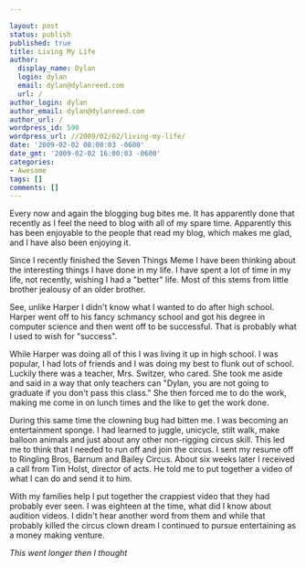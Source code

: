 ```yaml
---

layout: post
status: publish
published: true
title: Living My Life
author:
  display_name: Dylan
  login: dylan
  email: dylan@dylanreed.com
  url: /
author_login: dylan
author_email: dylan@dylanreed.com
author_url: /
wordpress_id: 590
wordpress_url: //2009/02/02/living-my-life/
date: '2009-02-02 08:00:03 -0600'
date_gmt: '2009-02-02 16:00:03 -0600'
categories:
- Awesome
tags: []
comments: []
---
```


Every now and again the blogging bug bites me. It has apparently done that recently as I feel the need to blog with all of my spare time. Apparently this has been enjoyable to the people that read my blog, which makes me glad, and I have also been enjoying it. 

Since I recently finished the Seven Things Meme I have been thinking about the interesting things I have done in my life. I have spent a lot of time in my life, not recently, wishing I had a "better" life. Most of this stems from little brother jealousy of an older brother. 

See, unlike Harper I didn't know what I wanted to do after high school. Harper went off to his fancy schmancy school and got his degree in computer science and then went off to be successful. That is probably what I used to wish for "success". 

While Harper was doing all of this I was living it up in high school. I was popular, I had lots of friends and I was doing my best to flunk out of school. Luckily there was a teacher, Mrs. Switzer, who cared. She took me aside and said in a way that only teachers can "Dylan, you are not going to graduate if you don't pass this class." She then forced me to do the work, making me come in on lunch times and the like to get the work done. 

During this same time the clowning bug had bitten me. I was becoming an entertainment sponge. I had learned to juggle, unicycle, stilt walk, make balloon animals and just about any other non-rigging circus skill. This led me to think that I needed to run off and join the circus. I sent my resume off to Ringling Bros, Barnum and Bailey Circus. About six weeks later I received a call from Tim Holst, director of acts. He told me to put together a video of what I can do and send it to him. 

With my families help I put together the crappiest video that they had probably ever seen. I was eighteen at the time, what did I know about audition videos. I didn't hear another word from them and while that probably killed the circus clown dream I continued to pursue entertaining as a money making venture. 

_This went longer then I thought_

